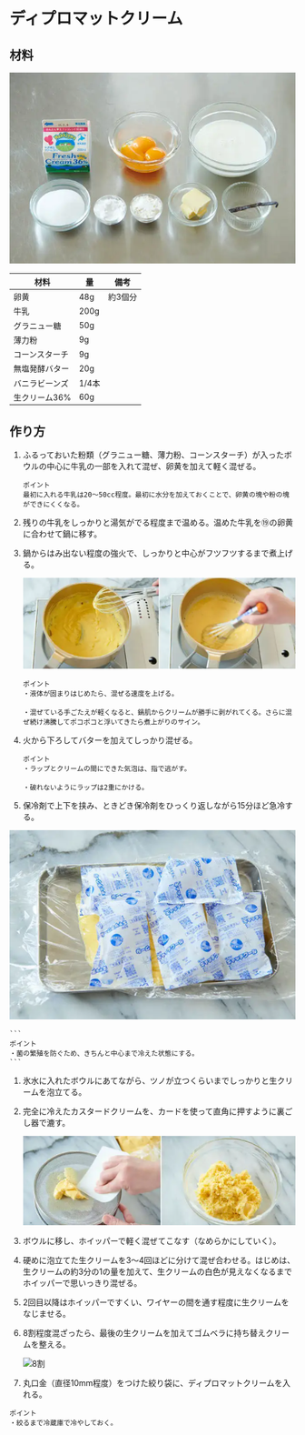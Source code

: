 # ディプロマットクリーム

## 材料

![ディプロマットクリームの材料](images/材料.png)

| 材料           | 量    | 備考    |
| -------------- | ----- | ------- |
| 卵黄           | 48g   | 約3個分 |
| 牛乳           | 200g  |         |
| グラニュー糖   | 50g   |         |
| 薄力粉         | 9g    |         |
| コーンスターチ | 9g    |         |
| 無塩発酵バター | 20g   |         |
| バニラビーンズ | 1/4本 |         |
| 生クリーム36%  | 60g |         |

## 作り方

1. ふるっておいた粉類（グラニュー糖、薄力粉、コーンスターチ）が入ったボウルの中心に牛乳の一部を入れて混ぜ、卵黄を加えて軽く混ぜる。

    ```
    ポイント
    最初に入れる牛乳は20～50cc程度。最初に水分を加えておくことで、卵黄の塊や粉の塊ができにくくなる。
    ```

1. 残りの牛乳をしっかりと湯気がでる程度まで温める。温めた牛乳を⑲の卵黄に合わせて鍋に移す。

1. 鍋からはみ出ない程度の強火で、しっかりと中心がフツフツするまで煮上げる。

    ![火](images/火.png)

    ```
    ポイント
    ・液体が固まりはじめたら、混ぜる速度を上げる。

    ・混ぜている手ごたえが軽くなると、鍋肌からクリームが勝手に剥がれてくる。さらに混ぜ続け沸騰してポコポコと浮いてきたら煮上がりのサイン。
    ```

1. 火から下ろしてバターを加えてしっかり混ぜる。

    ```
    ポイント
    ・ラップとクリームの間にできた気泡は、指で逃がす。

    ・破れないようにラップは2重にかける。
    ```

1. 保冷剤で上下を挟み、ときどき保冷剤をひっくり返しながら15分ほど急冷する。

![急冷](images/急冷.png)


    ```
    ポイント
    ・菌の繁殖を防ぐため、きちんと中心まで冷えた状態にする。
    ```

1. 氷水に入れたボウルにあてながら、ツノが立つくらいまでしっかりと生クリームを泡立てる。

1. 完全に冷えたカスタードクリームを、カードを使って直角に押すように裏ごし器で漉す。

    ![こす](images/こす.png)

1. ボウルに移し、ホイッパーで軽く混ぜてこなす（なめらかにしていく）。

1. 硬めに泡立てた生クリームを3～4回ほどに分けて混ぜ合わせる。はじめは、生クリームの約3分の1の量を加えて、生クリームの白色が見えなくなるまでホイッパーで思いっきり混ぜる。

1. 2回目以降はホイッパーですくい、ワイヤーの間を通す程度に生クリームをなじませる。

1. 8割程度混ざったら、最後の生クリームを加えてゴムベラに持ち替えクリームを整える。

    ![8割](images/8割.png)

1. 丸口金（直径10mm程度）をつけた絞り袋に、ディプロマットクリームを入れる。

```
ポイント
・絞るまで冷蔵庫で冷やしておく。
```
